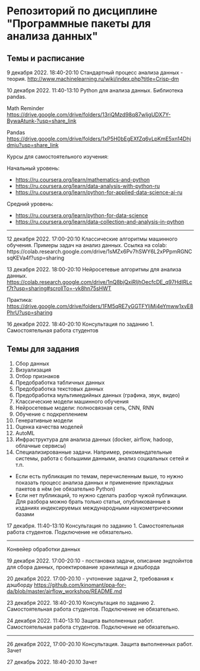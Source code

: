 # Репозиторий по дисциплине "Программные пакеты для анализа данных"

## Темы и расписание

9 декабря 2022. 18:40-20:10 Стандартный процесс анализа данных - теория. http://www.machinelearning.ru/wiki/index.php?title=Crisp-dm

10 декабря 2022. 11:40-13:10 Python для анализа данных. Библиотека pandas.

Math Reminder https://drive.google.com/drive/folders/13riQMzd98q87wIjgUDX7Y-BywaAtunk-?usp=share_link

Pandas https://drive.google.com/drive/folders/1xP5H0bEgEXfZq6vLpKmE5xn14Dhjdmju?usp=share_link 

Курсы для самостоятельного изучения: 

Начальный уровень:
* https://ru.coursera.org/learn/mathematics-and-python
* https://ru.coursera.org/learn/data-analysis-with-python-ru
* https://ru.coursera.org/learn/python-for-applied-data-science-ai-ru 

Средний уровень:
* https://ru.coursera.org/learn/python-for-data-science
* https://ru.coursera.org/learn/data-collection-and-analysis-in-python

<hr>
12 декабря 2022. 17:00-20:10 Классические алгоритмы машинного обучения. Примеры задач на анализ данных.
Ссылка на colab: https://colab.research.google.com/drive/1sMZx6Pv7hSWY6L2xPPpmRGNCsqKEVa4f?usp=sharing

13 декабря 2022. 18:00-20:10 Нейросетевые алгоритмы для анализа данных. https://colab.research.google.com/drive/1nQ8bjQxiRIjhOecfcDE_q97HdIRLcf7t?usp=sharing#scrollTo=-vk8hn75sHWT 

Практика: https://drive.google.com/drive/folders/1FM5qRE7yGGTFYljMj4eYmww1xvE8PhrU?usp=sharing 

16 декабря 2022. 18:40-20:10  Консультация по заданию 1. Самостоятельная работа студентов 
## Темы для задания
1. Сбор данных 
2. Визуализация 
3. Отбор признаков 
4. Предобработка табличных данных
5. Предобработка текстовых данных 
6. Предобработка мультимедийных данных (графика, звук, видео)
7. Классические модели машинного обучения
8. Нейросетевые модели: полносвязная сеть, CNN, RNN
9. Обучение с подкреплением
10. Генеративные модели 
11. Оценка качества моделей 
12. AutoML
13. Инфраструктура для анализа данных (docker, airflow, hadoop, облачные сервисы)
14. Специализированные задачи. Например, рекомендательные системы, работа с большими данными, анализ социальных сетей и т.п.

* Если есть публикация по темам, перечисленным выше, то нужно показать процесс анализа данных и применение прикладных пакетов в нём (не обязательно Python)
* Если нет публикаций, то нужно сделать разбор чужой публикации. Для разбора можно брать только статьи, опубликованные в изданиях индексируемых международными наукометрическими базами

17 декабря. 11:40-13:10 Консультация по заданию 1. Самостоятельная работа студентов. Подключение не обязательно.

<hr>
Конвейер обработки данных

19 декабря 2022. 17:00-20:10 - постановка задачи, описание эндпойнтов для сбора данных, проектирование хранилища и дэшборда

20 декабря 2022. 17:00-20.10 - учтонение задачи 2, требования к дэшборду
https://github.com/kinomant/ppa-for-da/blob/master/airflow_workshop/README.md

23 декабря 2022. 18:40-20.10 Консультация по заданию 2. Самостоятельная работа студентов. Подключение не обязательно.

24 декабря 2022. 11:40-13:10 Защита выполненных работ. Самостоятельная работа студентов. Подключение не обязательно.

<hr>

26 декабря 2022, 17:00-20.10 Консультация. Защита выполненных работ. Зачет

27 декабрь 2022. 18:40-20.10 Зачет